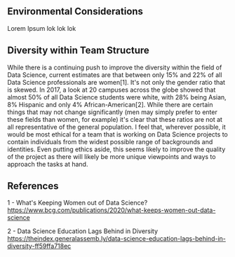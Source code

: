 ## Environmental Considerations

Lorem Ipsum lok lok lok 

## Diversity within Team Structure

While there is a continuing push to improve the diversity within the field of Data Science, current estimates are that between only 15% and 22% of all Data Science professionals are women[1]. It's not only the gender ratio that is skewed. In 2017, a look at 20 campuses across the globe showed that almost 50% of all Data Science students were white, with 28% being Asian, 8% Hispanic and only 4% African-American[2]. While there are certain things that may not change significantly (men may simply prefer to enter these fields than women, for example) it's clear that these ratios are not at all representative of the general population. I feel that, wherever possible, it would be most ethical for a team that is working on Data Science projects to contain individuals from the widest possible range of backgrounds and identities. Even putting ethics aside, this seems likely to improve the quality of the project as there will likely be more unique viewpoints and ways to approach the tasks at hand.

## References

1 - What's Keeping Women out of Data Science?
https://www.bcg.com/publications/2020/what-keeps-women-out-data-science

2 - Data Science Education Lags Behind in Diversity
https://theindex.generalassemb.ly/data-science-education-lags-behind-in-diversity-ff59ffa718ec

